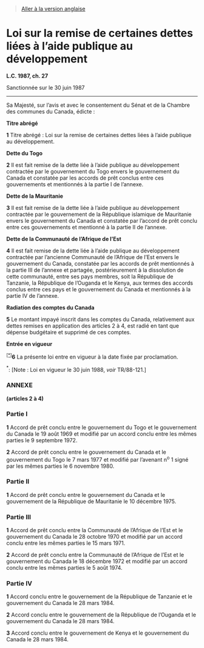 > [Aller à la version anglaise](/en/Acts/Statutes%20of%20Canada/1987/c.%2027.md)

# Loi sur la remise de certaines dettes liées à l’aide publique au développement

**L.C. 1987, ch. 27**


Sanctionnée sur le 30 juin 1987

----------



Sa Majesté, sur l’avis et avec le consentement du Sénat et de la Chambre des communes du Canada, édicte :






**Titre abrégé**

**1** Titre abrégé : Loi sur la remise de certaines dettes liées à l’aide publique au développement.




**Dette du Togo**

**2** Il est fait remise de la dette liée à l’aide publique au développement contractée par le gouvernement du Togo envers le gouvernement du Canada et constatée par les accords de prêt conclus entre ces gouvernements et mentionnés à la partie I de l’annexe.




**Dette de la Mauritanie**

**3** Il est fait remise de la dette liée à l’aide publique au développement contractée par le gouvernement de la République islamique de Mauritanie envers le gouvernement du Canada et constatée par l’accord de prêt conclu entre ces gouvernements et mentionné à la partie II de l’annexe.




**Dette de la Communauté de l’Afrique de l’Est**

**4** Il est fait remise de la dette liée à l’aide publique au développement contractée par l’ancienne Communauté de l’Afrique de l’Est envers le gouvernement du Canada, constatée par les accords de prêt mentionnés à la partie III de l’annexe et partagée, postérieurement à la dissolution de cette communauté, entre ses pays membres, soit la République de Tanzanie, la République de l’Ouganda et le Kenya, aux termes des accords conclus entre ces pays et le gouvernement du Canada et mentionnés à la partie IV de l’annexe.




**Radiation des comptes du Canada**

**5** Le montant impayé inscrit dans les comptes du Canada, relativement aux dettes remises en application des articles 2 à 4, est radié en tant que dépense budgétaire et supprimé de ces comptes.




**Entrée en vigueur**

<sup><a href='#F-30.2_fr_1'>[*]</a></sup>**6** La présente loi entre en vigueur à la date fixée par proclamation.

<a name='F-30.2_fr_1'><sup>*</sup></a>: [Note : Loi en vigueur le 30 juin 1988, *voir* TR/88-121.]<br />




### **ANNEXE** 
**(articles 2 à 4)**

### Partie I


**1** Accord de prêt conclu entre le gouvernement du Togo et le gouvernement du Canada le 19 août 1969 et modifié par un accord conclu entre les mêmes parties le 9 septembre 1972.



**2** Accord de prêt conclu entre le gouvernement du Canada et le gouvernement du Togo le 7 mars 1977 et modifié par l’avenant n<sup>o</sup> 1 signé par les mêmes parties le 6 novembre 1980.



### Partie II


**1** Accord de prêt conclu entre le gouvernement du Canada et le gouvernement de la République de Mauritanie le 10 décembre 1975.



### Partie III


**1** Accord de prêt conclu entre la Communauté de l’Afrique de l’Est et le gouvernement du Canada le 28 octobre 1970 et modifié par un accord conclu entre les mêmes parties le 15 mars 1971.



**2** Accord de prêt conclu entre la Communauté de l’Afrique de l’Est et le gouvernement du Canada le 18 décembre 1972 et modifié par un accord conclu entre les mêmes parties le 5 août 1974.



### Partie IV


**1** Accord conclu entre le gouvernement de la République de Tanzanie et le gouvernement du Canada le 28 mars 1984.



**2** Accord conclu entre le gouvernement de la République de l’Ouganda et le gouvernement du Canada le 28 mars 1984.



**3** Accord conclu entre le gouvernement de Kenya et le gouvernement du Canada le 28 mars 1984.



